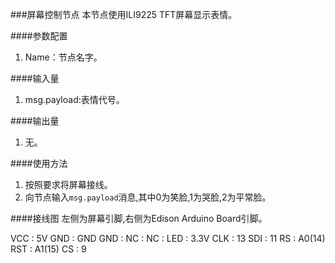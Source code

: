 ###屏幕控制节点
本节点使用ILI9225 TFT屏幕显示表情。

####参数配置
1. Name：节点名字。

####输入量
1. msg.payload:表情代号。

####输出量
1. 无。

####使用方法
1. 按照要求将屏幕接线。
2. 向节点输入`msg.payload`消息,其中0为笑脸,1为哭脸,2为平常脸。

####接线图
左侧为屏幕引脚,右侧为Edison Arduino Board引脚。

VCC : 5V
GND : GND
GND :
NC :
NC :
LED : 3.3V
CLK : 13
SDI : 11
RS : A0(14)
RST : A1(15)
CS : 9
